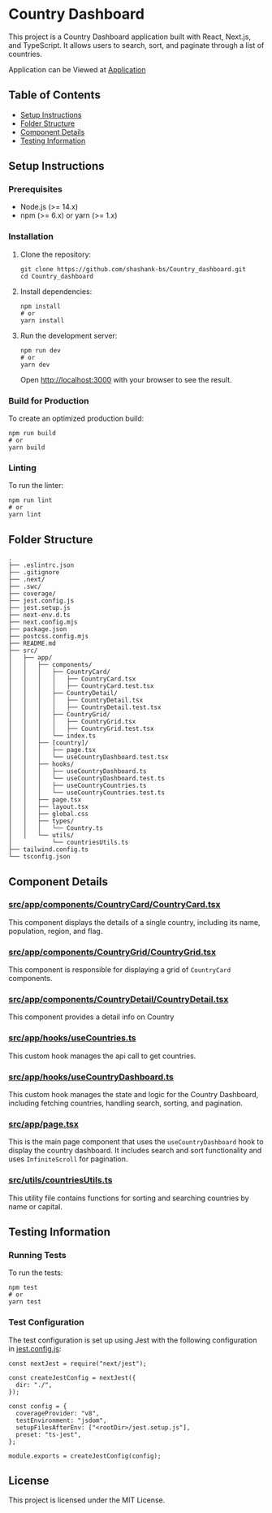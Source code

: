  

Country Dashboard
=================

This project is a Country Dashboard application built with React, Next.js, and TypeScript. It allows users to search, sort, and paginate through a list of countries.

Application can be Viewed at [Application](https://country-dashboard-sigma.vercel.app/)

Table of Contents
-----------------

*   [Setup Instructions](#setup-instructions)
*   [Folder Structure](#folder-structure)
*   [Component Details](#component-details)
*   [Testing Information](#testing-information)

Setup Instructions
------------------

### Prerequisites

*   Node.js (>= 14.x)
*   npm (>= 6.x) or yarn (>= 1.x)

### Installation

1.  Clone the repository:
    
        git clone https://github.com/shashank-bs/Country_dashboard.git
        cd Country_dashboard
    
2.  Install dependencies:
    
        npm install
        # or
        yarn install
    
3.  Run the development server:
    
        npm run dev
        # or
        yarn dev
    
    Open [http://localhost:3000](http://localhost:3000) with your browser to see the result.
    

### Build for Production

To create an optimized production build:

    npm run build
    # or
    yarn build

### Linting

To run the linter:

    npm run lint
    # or
    yarn lint

Folder Structure
----------------

    .
    ├── .eslintrc.json
    ├── .gitignore
    ├── .next/
    ├── .swc/
    ├── coverage/
    ├── jest.config.js
    ├── jest.setup.js
    ├── next-env.d.ts
    ├── next.config.mjs
    ├── package.json
    ├── postcss.config.mjs
    ├── README.md
    ├── src/
    │   ├── app/
    │   │   ├── components/
    │   │   │   ├── CountryCard/
    │   │   │   │   ├── CountryCard.tsx
    │   │   │   │   ├── CountryCard.test.tsx
    │   │   │   ├── CountryDetail/
    │   │   │   │   ├── CountryDetail.tsx
    │   │   │   │   ├── CountryDetail.test.tsx
    │   │   │   ├── CountryGrid/
    │   │   │   │   ├── CountryGrid.tsx
    │   │   │   │   ├── CountryGrid.test.tsx
    │   │   │   └── index.ts
    │   │   ├── [country]/
    │   │   │   ├── page.tsx
    │   │   │   └── useCountryDashboard.test.tsx
    │   │   ├── hooks/
    │   │   │   ├── useCountryDashboard.ts
    │   │   │   └── useCountryDashboard.test.ts
    │   │   │   ├── useCountryCountries.ts
    │   │   │   └── useCountryCountries.test.ts
    │   │   ├── page.tsx
    │   │   ├── layout.tsx
    │   │   ├── global.css
    │   │   ├── types/
    │   │   │   └── Country.ts
    │   │   └── utils/
    │           └── countriesUtils.ts
    ├── tailwind.config.ts
    └── tsconfig.json
    

Component Details
-----------------

### [src/app/components/CountryCard/CountryCard.tsx](src/app/components/CountryCard/CountryCard.tsx)

This component displays the details of a single country, including its name, population, region, and flag.

### [src/app/components/CountryGrid/CountryGrid.tsx](src/app/components/CountryGrid/CountryGrid.tsx)

This component is responsible for displaying a grid of `CountryCard` components.

### [src/app/components/CountryDetail/CountryDetail.tsx](src/app/components/CountryDetail/CountryDetail.tsx)

This component provides a detail info on Country

### [src/app/hooks/useCountries.ts](src/app/hooks/useCountries.ts)

This custom hook manages the api call to get countries.

### [src/app/hooks/useCountryDashboard.ts](src/app/hooks/useCountryDashboard.ts)

This custom hook manages the state and logic for the Country Dashboard, including fetching countries, handling search, sorting, and pagination.

### [src/app/page.tsx](src/app/page.tsx)

This is the main page component that uses the `useCountryDashboard` hook to display the country dashboard. It includes search and sort functionality and uses `InfiniteScroll` for pagination.

### [src/utils/countriesUtils.ts](src/utils/countriesUtils.ts)

This utility file contains functions for sorting and searching countries by name or capital.

Testing Information
-------------------

### Running Tests

To run the tests:

    npm test
    # or
    yarn test

### Test Configuration

The test configuration is set up using Jest with the following configuration in [jest.config.js](jest.config.js):

    const nextJest = require("next/jest");
    
    const createJestConfig = nextJest({
      dir: "./",
    });
    
    const config = {
      coverageProvider: "v8",
      testEnvironment: "jsdom",
      setupFilesAfterEnv: ["<rootDir>/jest.setup.js"],
      preset: "ts-jest",
    };
    
    module.exports = createJestConfig(config);

License
-------

This project is licensed under the MIT License.